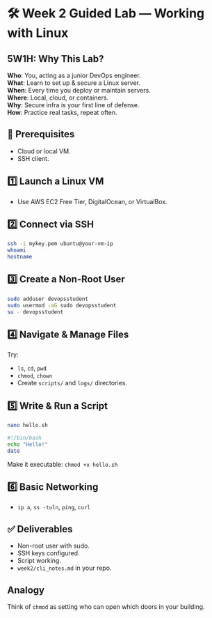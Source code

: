 # 🛠 Week 2 Guided Lab — Working with Linux

## 5W1H: Why This Lab?
**Who**: You, acting as a junior DevOps engineer.  
**What**: Learn to set up & secure a Linux server.  
**When**: Every time you deploy or maintain servers.  
**Where**: Local, cloud, or containers.  
**Why**: Secure infra is your first line of defense.  
**How**: Practice real tasks, repeat often.

## 📌 Prerequisites
- Cloud or local VM.
- SSH client.

## 1️⃣ Launch a Linux VM
- Use AWS EC2 Free Tier, DigitalOcean, or VirtualBox.

## 2️⃣ Connect via SSH
```bash
ssh -i mykey.pem ubuntu@your-vm-ip
whoami
hostname
```

## 3️⃣ Create a Non-Root User
```bash
sudo adduser devopsstudent
sudo usermod -aG sudo devopsstudent
su - devopsstudent
```

## 4️⃣ Navigate & Manage Files
Try:
- `ls`, `cd`, `pwd`
- `chmod`, `chown`
- Create `scripts/` and `logs/` directories.

## 5️⃣ Write & Run a Script
```bash
nano hello.sh
```
```bash
#!/bin/bash
echo "Hello!"
date
```
Make it executable: `chmod +x hello.sh`

## 6️⃣ Basic Networking
- `ip a`, `ss -tuln`, `ping`, `curl`

## ✅ Deliverables
- Non-root user with sudo.
- SSH keys configured.
- Script working.
- `week2/cli_notes.md` in your repo.

## Analogy
Think of `chmod` as setting who can open which doors in your building.